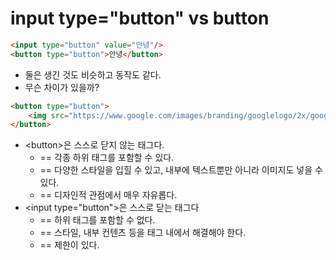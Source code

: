# input type="button" vs button
```html
<input type="button" value="안녕"/>
<button type="button">안녕</button>
```
- 둘은 생긴 것도 비슷하고 동작도 같다.
- 무슨 차이가 있을까?

```html
<button type="button">
    <img src="https://www.google.com/images/branding/googlelogo/2x/googlelogo_color_272x92dp.png" alt="google logo"/>
</button>
```
- \<button>은 스스로 닫지 않는 태그다.
  - == 각종 하위 태그를 포함할 수 있다.
  - == 다양한 스타일을 입힐 수 있고, 내부에 텍스트뿐만 아니라 이미지도 넣을 수 있다.
  - == 디자인적 관점에서 매우 자유롭다.
- \<input type="button">은 스스로 닫는 태그다
  - == 하위 태그를 포함할 수 없다.
  - == 스타일, 내부 컨텐츠 등을 태그 내에서 해결해야 한다.
  - == 제한이 있다.
